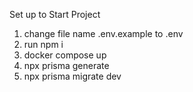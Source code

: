 Set up to Start Project 
1. change file name .env.example to .env
2. run npm i
3. docker compose up
4. npx prisma generate
5. npx prisma migrate dev

